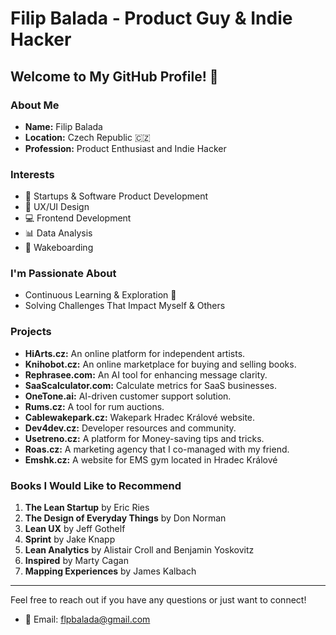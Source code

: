 # Filip Balada - Product Guy & Indie Hacker

## Welcome to My GitHub Profile! 👋

### About Me
- **Name:** Filip Balada
- **Location:** Czech Republic 🇨🇿
- **Profession:** Product Enthusiast and Indie Hacker

### Interests
- 🚀 Startups & Software Product Development
- 🎨 UX/UI Design
- 💻 Frontend Development
- 📊 Data Analysis
- 🌊 Wakeboarding

### I'm Passionate About
- Continuous Learning & Exploration 🔭
- Solving Challenges That Impact Myself & Others

### Projects
- **HiArts.cz:** An online platform for independent artists.
- **Knihobot.cz:** An online marketplace for buying and selling books.
- **Rephrasee.com:** An AI tool for enhancing message clarity.
- **SaaScalculator.com:** Calculate metrics for SaaS businesses.
- **OneTone.ai:** AI-driven customer support solution.
- **Rums.cz:** A tool for rum auctions.
- **Cablewakepark.cz:** Wakepark Hradec Králové website.
- **Dev4dev.cz:** Developer resources and community.
- **Usetreno.cz:** A platform for Money-saving tips and tricks.
- **Roas.cz:** A marketing agency that I co-managed with my friend.
- **Emshk.cz:** A website for EMS gym located in Hradec Králové

### Books I Would Like to Recommend
1. **The Lean Startup** by Eric Ries
2. **The Design of Everyday Things** by Don Norman
3. **Lean UX** by Jeff Gothelf
4. **Sprint** by Jake Knapp
5. **Lean Analytics** by Alistair Croll and Benjamin Yoskovitz
6. **Inspired** by Marty Cagan
7. **Mapping Experiences** by James Kalbach

---

Feel free to reach out if you have any questions or just want to connect!

- 📧 Email: [flpbalada@gmail.com](mailto:flpbalada@gmail.com)
